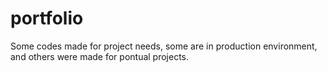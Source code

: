 # portfolio
Some codes made for project needs, some are in production environment, and others were made for pontual projects.

